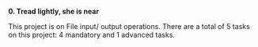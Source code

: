 **0. Tread lightly, she is near**

This project is on File input/ output operations.
There are a total of 5 tasks on this project:
4 mandatory and 1 advanced tasks.



